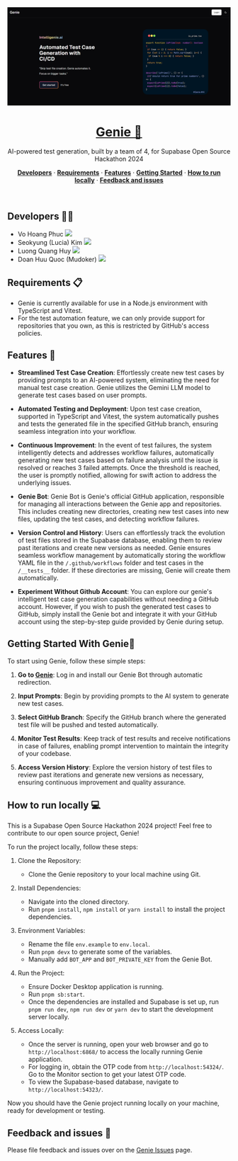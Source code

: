 <a href="https://intelligenie.vercel.app/">
  <img alt="Genie Landing Page" src="./public/genie-landing-page.png">
  <h1 align="center">Genie 🤖</h1>
</a>

<p align="center">
 AI-powered test generation, built by a team of 4, for Supabase Open Source Hackathon 2024
</p>

<p align="center">
<a href="#developers-"><strong>Developers</strong></a> ·
  <a href="#requirements-"><strong>Requirements</strong></a> ·  
  <a href="#features-"><strong>Features</strong></a> ·  
  <a href="#getting-started-"><strong>Getting Started</strong></a> ·
   <a href="#how-to-run-locally-"><strong>How to run locally</strong></a> ·
  <a href="#feedback-and-issues-"><strong>Feedback and issues</strong></a>
</p>
<br/>

## Developers 👩‍💻

- Vo Hoang Phuc <a href="https://github.com/vhpx" target="_blank"><img src="https://skillicons.dev/icons?i=github" width="16px" /></a>
- Seokyung (Lucia) Kim <a href="https://github.com/lluciiiia" target="_blank"><img src="https://skillicons.dev/icons?i=github" width="16px" /></a>
- Luong Quang Huy <a href="https://github.com/WMumei" target="_blank"><img src="https://skillicons.dev/icons?i=github" width="16px" /></a>
- Doan Huu Quoc (Mudoker) <a href="https://github.com/Mudoker" target="_blank"><img src="https://skillicons.dev/icons?i=github" width="16px" /></a>

## Requirements 📋

- Genie is currently available for use in a Node.js environment with TypeScript and Vitest.
- For the test automation feature, we can only provide support for repositories that you own, as this is restricted by GitHub's access policies.

## Features 🌟

- **Streamlined Test Case Creation**: Effortlessly create new test cases by providing prompts to an AI-powered system, eliminating the need for manual test case creation. Genie utilizes the Gemini LLM model to generate test cases based on user prompts.

- **Automated Testing and Deployment**: Upon test case creation, supported in TypeScript and Vitest, the system automatically pushes and tests the generated file in the specified GitHub branch, ensuring seamless integration into your workflow.

- **Continuous Improvement**: In the event of test failures, the system intelligently detects and addresses workflow failures, automatically generating new test cases based on failure analysis until the issue is resolved or reaches 3 failed attempts. Once the threshold is reached, the user is promptly notified, allowing for swift action to address the underlying issues.

- **Genie Bot**: Genie Bot is Genie's official GitHub application, responsible for managing all interactions between the Genie app and repositories. This includes creating new directories, creating new test cases into new files, updating the test cases, and detecting workflow failures.

- **Version Control and History**: Users can effortlessly track the evolution of test files stored in the Supabase database, enabling them to review past iterations and create new versions as needed. Genie ensures seamless workflow management by automatically storing the workflow YAML file in the `/.github/workflows` folder and test cases in the `/__tests__` folder. If these directories are missing, Genie will create them automatically.

- **Experiment Without Github Account**: You can explore our genie's intelligent test case generation capabilities without needing a GitHub account. However, if you wish to push the generated test cases to GitHub, simply install the Genie bot and integrate it with your GitHub account using the step-by-step guide provided by Genie during setup.

## Getting Started With Genie🚀

To start using Genie, follow these simple steps:

1. **Go to [Genie](https://intelligenie.vercel.app/)**: Log in and install our Genie Bot through automatic redirection.

2. **Input Prompts**: Begin by providing prompts to the AI system to generate new test cases.

3. **Select GitHub Branch**: Specify the GitHub branch where the generated test file will be pushed and tested automatically.

4. **Monitor Test Results**: Keep track of test results and receive notifications in case of failures, enabling prompt intervention to maintain the integrity of your codebase.

5. **Access Version History**: Explore the version history of test files to review past iterations and generate new versions as necessary, ensuring continuous improvement and quality assurance.

## How to run locally 💻

This is a Supabase Open Source Hackathon 2024 project! Feel free to contribute to our open source project, Genie!

To run the project locally, follow these steps:

1. Clone the Repository:

   - Clone the Genie repository to your local machine using Git.

2. Install Dependencies:

   - Navigate into the cloned directory.
   - Run `pnpm install`, `npm install` or `yarn install` to install the project dependencies.

3. Environment Variables:

   - Rename the file `env.example` to `env.local`.
   - Run `pnpm devx` to generate some of the variables.
   - Manually add `BOT_APP` and `BOT_PRIVATE_KEY` from the Genie Bot.

4. Run the Project:

   - Ensure Docker Desktop application is running.
   - Run `pnpm sb:start`.
   - Once the dependencies are installed and Supabase is set up, run `pnpm run dev`, `npm run dev` or `yarn dev` to start the development server locally.

5. Access Locally:
   - Once the server is running, open your web browser and go to `http://localhost:6868/` to access the locally running Genie application.
   - For logging in, obtain the OTP code from `http://localhost:54324/`. Go to the Monitor section to get your latest OTP code.
   - To view the Supabase-based database, navigate to `http://localhost:54323/`.

Now you should have the Genie project running locally on your machine, ready for development or testing.

## Feedback and issues 📝

Please file feedback and issues over on the [Genie Issues](https://github.com/genie-hq/genie/issues/new/choose) page.
